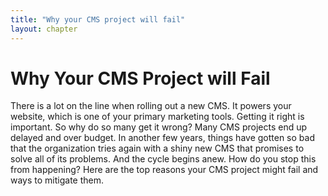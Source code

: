 ```yaml
---
title: "Why your CMS project will fail"
layout: chapter
---
```


# Why Your CMS Project will Fail

There is a lot on the line when rolling out a new CMS. It powers your website, which is one of your primary marketing tools. Getting it right is important. So why do so many get it wrong? Many CMS projects end up delayed and over budget. In another few years, things have gotten so bad that the organization tries again with a shiny new CMS that promises to solve all of its problems. And the cycle begins anew.
How do you stop this from happening? Here are the top reasons your CMS project might fail and ways to mitigate them.